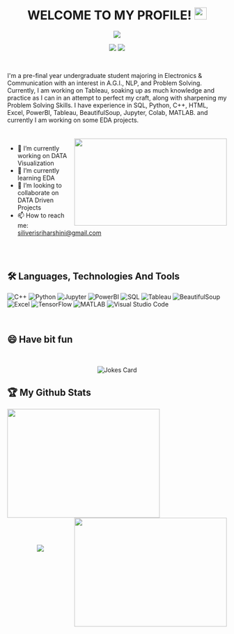 <h1 align="center">
  WELCOME TO MY PROFILE!
  <img src="https://media.giphy.com/media/hvRJCLFzcasrR4ia7z/giphy.gif" width="28">
</h1>



<p align="center">
  <img src="https://readme-typing-svg.herokuapp.com?color=9644F4&size=45&center=true&vCenter=true&width=550&height=70&lines=I'm+Siliveri+Sriharshini;A+DATA+Enthusiast;A+Student+Developer;A+Problem+Solver+🤔">
</p>



<p align="center">
  <a href="https://www.linkedin.com/in/siliveri-sriharshini-s9211223h/"><img src="https://img.shields.io/badge/LinkedIn-0077B5?style=for-the-badge&logo=linkedin&logoColor=white"></a>
  <a href="https://leetcode.com/s_honey/"><img src="https://img.shields.io/badge/-LeetCode-FFA116?style=for-the-badge&logo=LeetCode&logoColor=black"></a>
  <!--<a href="https://chiragarwal26.github.io/chiragarwal.github.io/"><img src="https://img.shields.io/badge/My Portfolio-1DA1F2?style=for-the-badge&logo=My portfolio&logoColor=white"></a>-->
</p>
<br>

I'm a pre-final year undergraduate student majoring in Electronics & Communication with an interest in A.G.I., NLP, and Problem Solving. Currently, I am working on Tableau, soaking up as much knowledge and practice as I can in an attempt to perfect my craft, along with sharpening my Problem Solving Skills. I have experience in SQL, Python, C++, HTML, Excel, PowerBI, Tableau, BeautifulSoup, Jupyter, Colab, MATLAB. and currently I am working on some EDA projects.
<br>
<br>
<br>
<img align="right" src="https://cdn.dribbble.com/users/2646423/screenshots/5507196/computer.gif" height="200px" width="350px">


- 🔭 I’m currently working on DATA Visualization <br>
- 🌱 I’m currently learning EDA <br>
- 👯 I’m looking to collaborate on DATA Driven Projects  <br>
- 📫 How to reach me: siliverisriharshini@gmail.com <be>
<!-- 👨‍💼 My Portfolio: https://chiragarwal26.github.io/chiragarwal.github.io/-->

<br><br>

## 🛠 Languages, Technologies And Tools
![C++](https://img.shields.io/badge/c++-%2300599C.svg?style=for-the-badge&logo=c%2B%2B&logoColor=white)
![Python](https://img.shields.io/badge/python-3670A0?style=for-the-badge&logo=python&logoColor=ffdd54)
![Jupyter](https://img.shields.io/badge/jupyter-%23E34F26.svg?style=for-the-badge&logo=jupyter&logoColor=white)
![PowerBI](https://img.shields.io/badge/powerBI-%231572B6.svg?style=for-the-badge&logo=powerBI&logoColor=white)
![SQL](https://img.shields.io/badge/sql-%23593d88.svg?style=for-the-badge&logo=sql&logoColor=white)
![Tableau](https://img.shields.io/badge/tableau-%23007ACC.svg?style=for-the-badge&logo=tableau&logoColor=white)
![BeautifulSoup](https://img.shields.io/badge/beautifulsoup-3670A0?style=for-the-badge&logo=beautifulsoup&logoColor=54ff98)
![Excel](https://img.shields.io/badge/excel-%2331A8FF.svg?style=for-the-badge&logo=excel&logoColor=%2361DAFB)
![TensorFlow](https://img.shields.io/badge/tensorflow-%2300599C.svg?style=for-the-badge&logo=tensorflow&logoColor=white)
![MATLAB](https://img.shields.io/badge/matlab-%23593d88.svg?style=for-the-badge&logo=matlab&logoColor=white)
![Visual Studio Code](https://img.shields.io/badge/Visual%20Studio%20Code-0078d7.svg?style=for-the-badge&logo=visual-studio-code&logoColor=white)

<br>
<h2>😄 Have bit fun </h2>
<br>
<p align="center">
  <img src="https://readme-jokes.vercel.app/api?theme=tokyonight" alt="Jokes Card" />
</p>

## 🏆 My Github Stats
<p align="left">
<a href="https://github.com/SiliveriSriharshini/github-readme-stats"><img height="250px" width="350px" src="https://github-readme-stats.vercel.app/api?username=SiliveriSriharshini&theme=midnight-purple&count_private=true&show_icons=true&hide_border=true"></a>
<a href="https://git.io/streak-stats"><img align="right" height="250px" width=350px" src="http://github-readme-streak-stats.herokuapp.com?user=SiliveriSriharshini&theme=midnight-purple&hide_border=true&fire=F98404&ring=F98404"></a>
</p>

<br><br>
<p align="center">
  <img src="https://komarev.com/ghpvc/?username=SiliveriSriharshini">
</p>
